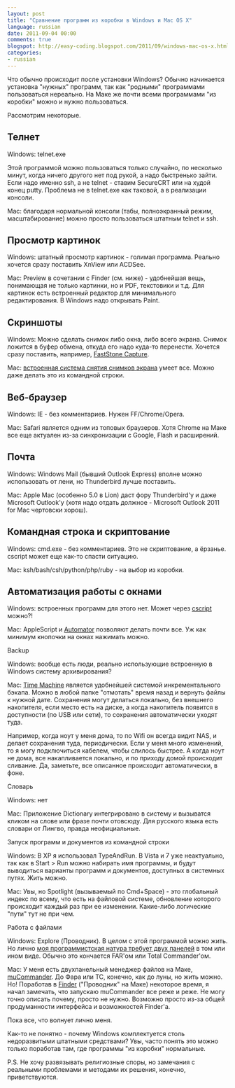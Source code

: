 ```yaml
---
layout: post
title: "Сравнение программ из коробки в Windows и Mac OS X"
language: russian
date: 2011-09-04 00:00
comments: true
blogspot: http://easy-coding.blogspot.com/2011/09/windows-mac-os-x.html
categories: 
- russian
---
```

Что обычно происходит после установки Windows? Обычно начинается установка "нужных" программ, так как "родными" программами пользоваться нереально. На Маке же почти всеми программами "из коробки" можно и нужно пользоваться.

Рассмотрим некоторые.

## Телнет

Windows: telnet.exe

Этой программой можно пользоваться только случайно, по несколько минут, когда ничего другого нет под рукой, а надо быстренько зайти. Если надо именно ssh, а не telnet - ставим SecureCRT или на худой конец putty. Проблема не в telnet.exe как таковой, а в реализации консоли.

Mac: благодаря нормальной консоли (табы, полноэкранный режим, масштабирование) можно просто пользоваться штатным telnet и ssh.

## Просмотр картинок

Windows: штатный просмотр картинок - голимая программа. Реально хочется сразу поставить XnView или ACDSee.

Mac: Preview в сочетании с Finder (см. ниже) - удобнейшая вещь, понимающая не только картинки, но и PDF, текстовики и т.д. Для картинок есть встроенный редактор для минимального редактирования. В Windows надо открывать Paint.

## Скриншоты

Windows: Можно сделать снимок либо окна, либо всего экрана. Снимок ложится в буфер обмена, откуда его надо куда-то перенести. Хочется сразу поставить, например, [FastStone Capture][].

[FastStone Capture]: http://www.faststone.org/FSCaptureDetail.htm

Mac: [встроенная система снятия снимков экрана][] умеет все. Можно даже делать это из командной строки.

[встроенная система снятия снимков экрана]: http://guides.macrumors.com/Taking_Screenshots_in_Mac_OS_X

## Веб-браузер

Windows: IE - без комментариев. Нужен FF/Chrome/Opera.

Mac: Safari является одним из топовых браузеров. Хотя Chrome на Maке все еще актуален из-за синхронизации с Google, Flash и расширений.

## Почта

Windows: Windows Mail (бывший Outlook Express) вполне можно использовать от лени, но Thunderbird лучше поставить.

Mac: Apple Mac (особенно 5.0 в Lion) даст фору Thunderbird'у и даже Microsoft Outlook'у (хотя надо отдать должное - Microsoft Outlook 2011 for Mac чертовски хорош).

## Командная строка и скриптование

Windows: cmd.exe - без комментариев. Это не скриптование, а ёрзанье. cscript может еще как-то спасти ситуацию.

Mac: ksh/bash/csh/python/php/ruby - на выбор из коробки.

## Автоматизация работы с окнами

Windows: встроенных программ для этого нет. Может через [cscript][] можно?!

[cscript]: http://technet.microsoft.com/en-us/library/bb490887.aspx

Mac: AppleScript и [Automator][] позволяют делать почти все. Уж как минимум кнопочки на окнах нажимать можно.

[Automator]: http://ru.wikipedia.org/wiki/Automator

Backup

Windows: вообще есть люди, реально использующие встроенную в Windows систему архивирования?

Mac: [Time Machine][] является удобнейшей системой инкрементального бэкапа. Можно в любой папке "отмотать" время назад и вернуть файлы к нужной дате. Сохранения могут делаться локально, без внешнего накопителя, если место есть на диске, а когда накопитель появится в доступности (по USB или сети), то сохранения автоматически уходят туда.

[Time Machine]: http://ru.wikipedia.org/wiki/Time_Machine_(%D0%BF%D1%80%D0%BE%D0%B3%D1%80%D0%B0%D0%BC%D0%BC%D0%B0)

Например, когда ноут у меня дома, то по Wifi он всегда видит NAS, и делает сохранения туда, периодически. Если у меня много изменений, то я могу подключиться кабелем, чтобы слилось быстрее. А когда ноут не дома, все накапливается локально, и по приходу домой происходит сливание. Да, заметьте, все описанное происходит автоматически, в фоне.

Словарь

Windows: нет

Mac: Приложение Dictionary интегрировано в систему и вызыватся кликом на слове или фразе почти отовсюду. Для русского языка есть словари от Лингво, правда неофициальные.

Запуск программ и документов из командной строки

Windows: В XP я использовал TypeAndRun. В Vista и 7 уже неактуально, так как в Start > Run можно набирать имя программы, и будут выводиться варианты программ и документов, доступных в системных путях. Жить можно.

Mac: Увы, но Spotlight (вызываемый по Сmd+Space) - это глобальный индекс по всему, что есть на файловой системе, обновление которого происходит каждый раз при ее изменении. Какие-либо логические "пути" тут не при чем.

Работа с файлами

Windows: Explore (Проводник). В целом с этой программой можно жить. Но лично [моя программистская натура требует двух панелей][Двухпанельные файловые менеджеры] в том или ином виде. Обычно это кончается FAR'ом или Total Commander'ом.

[Двухпанельные файловые менеджеры]: /blog/russian/2009/02/11/two-panel-file-managers/


Mac: У меня есть двухпанельный менеджер файлов на Маке, [muCommander][]. До Фара или TC, конечно, как до луны, но жить можно. Но! Поработав в [Finder][] ("Проводник" на Маке) некоторое время, я начал замечать, что запускаю muCommander все реже и реже. Не могу точно описать почему, просто не нужно. Возможно просто из-за общей продуманности интерфейса и возможностей Finder'а.

[muCommander]: http://www.mucommander.com/
[Finder]: http://en.wikipedia.org/wiki/Finder_(software)

Пока все, что волнует лично меня.

Как-то не понятно - почему Windows комплектуется столь недоразвитыми штатными средствами? Увы, часто понять это можно только поработав там, где программы "из коробки" нормальные.

P.S. Не хочу развязывать религиозные споры, но замечания с реальными проблемами и методами их решения, конечно, приветствуются.
